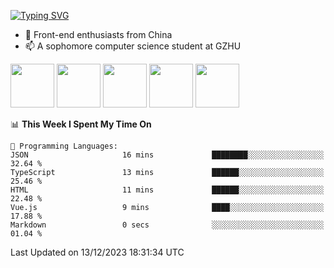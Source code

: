 
[![Typing SVG](https://readme-typing-svg.demolab.com?font=Fira+Code&weight=500&size=26&pause=1000&width=435&lines=Hi%2CI+am+Tycho!%F0%9F%91%8B)](https://git.io/typing-svg)

<!--
<img align='right' src='https://media.giphy.com/media/l3fQ7hK1hpqujCXbG/giphy.gif' width='350'>
**Tycho457/Tycho457** is a ✨ _special_ ✨ repository because its `README.md` (this file) appears on your GitHub profile.

Here are some ideas to get you started:

- 🔭 I’m currently working on ...
- 🌱 I’m currently learning ...
- 👯 I’m looking to collaborate on ...
- 🤔 I’m looking for help with ...
- 💬 Ask me about ...
- 📫 How to reach me: ...
- 😄 Pronouns: ...
- ⚡ Fun fact: ...
-->
- 🌱 Front-end enthusiasts from China
- 📫 A sophomore computer science student at GZHU

<div>
 <img src='https://media.giphy.com/media/XAxylRMCdpbEWUAvr8/giphy.gif' width='70'>
 <img src='https://media.giphy.com/media/ln7z2eWriiQAllfVcn/giphy.gif' width='70'>
 <img src='https://media.giphy.com/media/eNAsjO55tPbgaor7ma/giphy.gif' width='70'>
 <img src='https://media.giphy.com/media/VgGthkhUvGgOit7Y9i/giphy.gif' width='70'>
 <img src='https://media.giphy.com/media/kdFc8fubgS31b8DsVu/giphy.gif' width='70'>
</div>



<!--START_SECTION:waka-->
📊 **This Week I Spent My Time On** 

```text
💬 Programming Languages: 
JSON                     16 mins             ████████░░░░░░░░░░░░░░░░░   32.64 % 
TypeScript               13 mins             ██████░░░░░░░░░░░░░░░░░░░   25.46 % 
HTML                     11 mins             ██████░░░░░░░░░░░░░░░░░░░   22.48 % 
Vue.js                   9 mins              ████░░░░░░░░░░░░░░░░░░░░░   17.88 % 
Markdown                 0 secs              ░░░░░░░░░░░░░░░░░░░░░░░░░   01.04 % 
```


 Last Updated on 13/12/2023 18:31:34 UTC
<!--END_SECTION:waka-->

